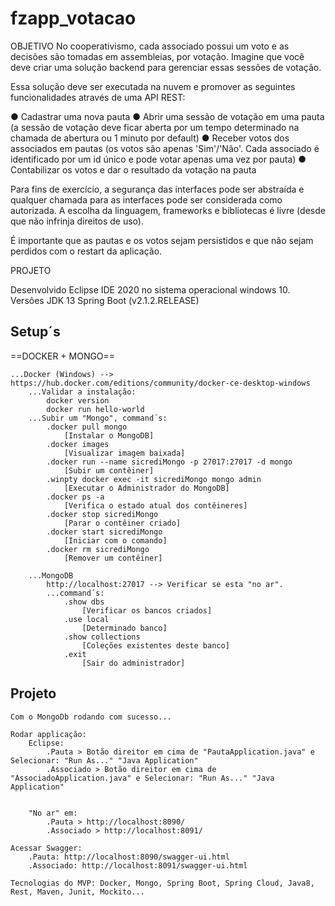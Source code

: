 # fzapp_votacao
OBJETIVO
No cooperativismo, cada associado possui um voto e as decisões são tomadas em assembleias, por votação. Imagine que você deve criar uma solução backend para gerenciar essas sessões de votação.

Essa solução deve ser executada na nuvem e promover as seguintes funcionalidades através de uma API REST: 

●	Cadastrar uma nova pauta
●	Abrir uma sessão de votação em uma pauta (a sessão de votação deve ficar aberta por um tempo determinado na chamada de abertura ou 1 minuto por default)
●	Receber votos dos associados em pautas (os votos são apenas 'Sim'/'Não'. Cada associado é identificado por um id único e pode votar apenas uma vez por pauta)
●	Contabilizar os votos e dar o resultado da votação na pauta

Para fins de exercício, a segurança das interfaces pode ser abstraída e qualquer chamada para as interfaces pode ser considerada como autorizada. A escolha da linguagem, frameworks e bibliotecas é livre (desde que não infrinja direitos de uso).

É importante que as pautas e os votos sejam persistidos e que não sejam perdidos com o restart da aplicação.


PROJETO

Desenvolvido Eclipse IDE 2020 no sistema operacional windows 10. 
Versões
JDK 13
 Spring Boot     (v2.1.2.RELEASE)

## Setup´s
==DOCKER + MONGO==

	...Docker (Windows) --> https://hub.docker.com/editions/community/docker-ce-desktop-windows
  		...Validar a instalação:
			docker version
			docker run hello-world
		...Subir um "Mongo", command´s:
			.docker pull mongo
				[Instalar o MongoDB]
			.docker images
				[Visualizar imagem baixada]
			.docker run --name sicrediMongo -p 27017:27017 -d mongo
				[Subir um contêiner]
			.winpty docker exec -it sicrediMongo mongo admin
				[Executar o Administrador do MongoDB]
			.docker ps -a
				[Verifica o estado atual dos contêineres]
			.docker stop sicrediMongo
				[Parar o contêiner criado]
			.docker start sicrediMongo
				[Iniciar com o comando]
			.docker rm sicrediMongo
				[Remover um contêiner]

		...MongoDB
			http://localhost:27017 --> Verificar se esta "no ar".
			...command´s:
				.show dbs
					[Verificar os bancos criados]
				.use local
					[Determinado banco]
				.show collections
					[Coleções existentes deste banco]
				.exit
					[Sair do administrador]

	
## Projeto
	Com o MongoDb rodando com sucesso...
	
	Rodar applicação: 
		Eclipse:
			.Pauta > Botão direitor em cima de "PautaApplication.java" e Selecionar: "Run As..." "Java Application"
			.Associado > Botão direitor em cima de "AssociadoApplication.java" e Selecionar: "Run As..." "Java Application"
	
		
		"No ar" em: 
			.Pauta > http://localhost:8090/
			.Associado > http://localhost:8091/

	Acessar Swagger:
		.Pauta: http://localhost:8090/swagger-ui.html
		.Associado: http://localhost:8091/swagger-ui.html
	
	Tecnologias do MVP: Docker, Mongo, Spring Boot, Spring Cloud, Java8, Rest, Maven, Junit, Mockito...
		

	
